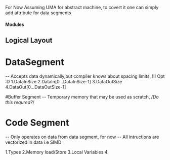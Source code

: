 
For Now Assuming UMA for abstract machine, to covert it one can
simply add attribute for data segments


#### Modules
## Logical Layout
# DataSegment
-- Accepts data dynamically,but compiler knows about spacing limits, !!! Opt :D 
1.DataInSize
2.DataIn[0...DataInSize-1]
3.DataOutSize
4.DataOut[0...DataOutSize-1]

#Buffer Segment
-- Temporary memory that may be used as scratch, /*Do this requred?*/

# Code Segment
 -- Only operates on data from data segment, for now
 -- All intructions are vectorized in data i.e SIMD

1.Types 
2.Memory load/Store
3.Local Variables
4.


